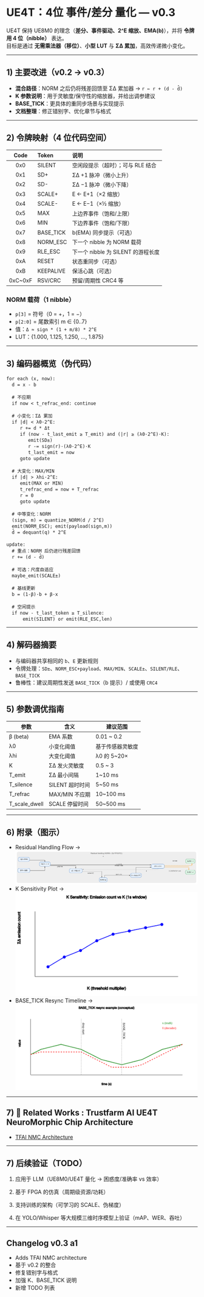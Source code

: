 # UE4T：4位 事件/差分 量化 — v0.3

UE4T 保持 UE8M0 的理念（**差分、事件驱动、2^E 缩放、EMA(b)**），并将 **令牌用 4 位（nibble）** 表达。  
目标是通过 **无需乘法器（移位）**、**小型 LUT** 与 **ΣΔ 累加**，高效传递微小变化。

---

## 1) 主要改进（v0.2 → v0.3）

- **混合路径**：NORM 之后仍将残差回馈至 ΣΔ 累加器 → `r ← r + (d - d̂)`
- **K 参数说明**：用于灵敏度/保守性的缩放器，并给出调参建议
- **BASE_TICK**：更具体的重同步场景与实现提示
- **文档整理**：修正错别字、优化章节与格式

---

## 2) 令牌映射（4 位代码空间）

| Code | Token      | 说明 |
|:---:|:-----------|:-----|
| 0x0 | SILENT     | 空闲段提示（超时）；可与 RLE 结合 |
| 0x1 | SD+        | ΣΔ +1 脉冲（微小上升） |
| 0x2 | SD-        | ΣΔ −1 脉冲（微小下降） |
| 0x3 | SCALE+     | E ← E+1（×2 缩放） |
| 0x4 | SCALE-     | E ← E−1（×½ 缩放） |
| 0x5 | MAX        | 上边界事件（饱和/上限） |
| 0x6 | MIN        | 下边界事件（饱和/下限） |
| 0x7 | BASE_TICK  | b(EMA) 同步提示（可选） |
| 0x8 | NORM_ESC   | 下一个 nibble 为 NORM 载荷 |
| 0x9 | RLE_ESC    | 下一个 nibble 为 SILENT 的游程长度 |
| 0xA | RESET      | 状态重同步（可选） |
| 0xB | KEEPALIVE  | 保活心跳（可选） |
| 0xC~0xF | RSV/CRC | 预留/周期性 CRC4 等

### NORM 载荷（1 nibble）
- `p[3]` = 符号（0 = +，1 = −）  
- `p[2:0]` = 尾数索引 m ∈ {0..7}  
- 值：`Δ ≈ sign * (1 + m/8) * 2^E`  
- LUT：{1.000, 1.125, 1.250, …, 1.875}

---

## 3) 编码器概览（伪代码）

```text
for each (x, now):
  d = x - b

  # 不应期
  if now < t_refrac_end: continue

  # 小变化：ΣΔ 累加
  if |d| < λ0·2^E:
     r += d * Δt
     if (now - t_last_emit ≥ T_emit) and (|r| ≥ (λ0·2^E)·K):
        emit(SD±)
        r -= sign(r)·(λ0·2^E)·K
        t_last_emit = now
     goto update

  # 大变化：MAX/MIN
  if |d| > λhi·2^E:
     emit(MAX or MIN)
     t_refrac_end = now + T_refrac
     r = 0
     goto update

  # 中等变化：NORM
  (sign, m) = quantize_NORM(d / 2^E)
  emit(NORM_ESC); emit(payload(sign,m))
  d̂ = dequant(q) * 2^E

update:
  # 重点：NORM 后仍进行残差回馈
  r += (d - d̂)

  # 可选：尺度自适应
  maybe_emit(SCALE±)

  # 基线更新
  b = (1-β)·b + β·x

  # 空闲提示
  if now - t_last_token ≥ T_silence:
      emit(SILENT) or emit(RLE_ESC,len)

```
---

## 4) 解码器摘要

- 与编码器共享相同的 `b`、`E` 更新规则
- 令牌处理：`SD±`、`NORM_ESC+payload`、`MAX/MIN`、`SCALE±`、`SILENT/RLE`、`BASE_TICK`
- 鲁棒性：建议周期性发送 `BASE_TICK`（b 提示）/ 或使用 `CRC4`

---

## 5) 参数调优指南

| 参数              | 含义          | 建议范围        |
| --------------- | ----------- | ----------- |
| β (beta)        | EMA 系数      | 0.01 \~ 0.2 |
| λ0              | 小变化阈值       | 基于传感器灵敏度    |
| λhi             | 大变化阈值       | λ0 的 5\~20× |
| K               | ΣΔ 发火灵敏度    | 0.5 \~ 3    |
| T\_emit         | ΣΔ 最小间隔     | 1\~10 ms    |
| T\_silence      | SILENT 超时时间 | 5\~50 ms    |
| T\_refrac       | MAX/MIN 不应期 | 10\~100 ms  |
| T\_scale\_dwell | SCALE 停留时间  | 50\~500 ms  |

---

## 6) 附录（图示）

- Residual Handling Flow → ![appendix_A_flow.svg](diagrams/appendix_A_flow.svg)
- K Sensitivity Plot → ![appendix_B_K_sensitivity.svg](diagrams/appendix_B_K_sensitivity.svg)
- BASE_TICK Resync Timeline → ![appendix_C_BASE_TICK_resync.svg](diagrams/appendix_C_BASE_TICK_resync.svg)

---

## 7) 📎 Related Works : Trustfarm AI UE4T NeuroMorphic Chip Architecture
- [TFAI NMC Architecture](ue4t_nmc/TFAI_NMC_Architecture.md)

---

## 7) 后续验证（TODO）

1. 应用于 LLM（UE8M0/UE4T 量化 → 困惑度/准确率 vs 效率）

2. 基于 FPGA 的仿真（周期级资源/功耗）

3. 支持训练的架构（可学习的 SCALE、伪梯度）

4. 在 YOLO/Whisper 等大规模三维时序模型上验证（mAP、WER、吞吐）

---

## Changelog v0.3 a1
- Adds TFAI NMC architecture
- 基于 v0.2 的整合
- 修复错别字与格式
- 加强 K、BASE_TICK 说明
- 新增 TODO 列表
